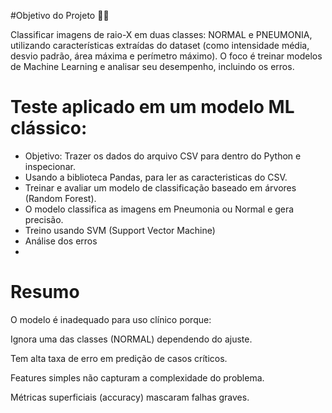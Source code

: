 #Objetivo do Projeto 🩻📒

Classificar imagens de raio-X em duas classes: NORMAL e PNEUMONIA, utilizando características extraídas do dataset (como intensidade média, desvio padrão, área máxima e perímetro máximo). O foco é treinar modelos de Machine Learning e analisar seu desempenho, incluindo os erros.

# Teste aplicado em um modelo ML clássico:
- Objetivo: Trazer os dados do arquivo CSV para dentro do Python e inspecionar.
- Usando a biblioteca Pandas, para ler as caracteristicas do CSV.
- Treinar e avaliar um modelo de classificação baseado em árvores (Random Forest).
- O modelo classifica as imagens em Pneumonia ou Normal e gera precisão.
- Treino usando SVM (Support Vector Machine)
- Análise dos erros
- 
# Resumo

O modelo é inadequado para uso clínico porque:

Ignora uma das classes (NORMAL) dependendo do ajuste.

Tem alta taxa de erro em predição de casos críticos.

Features simples não capturam a complexidade do problema.

Métricas superficiais (accuracy) mascaram falhas graves.
